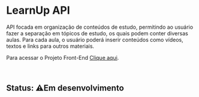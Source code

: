 # LearnUp API

API focada em organização de conteúdos de estudo, permitindo ao usuário fazer a separação em tópicos de estudo, os quais podem conter diversas aulas. Para cada aula, o usuário poderá inserir conteúdos como vídeos, textos e links para outros materiais.

Para acessar o Projeto Front-End <a target="_blank" href="https://github.com/silva-lucas98/learnup-app" >Clique aqui</a>.

<br/>

## Status: ⚠️Em desenvolvimento
